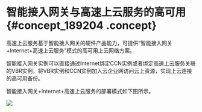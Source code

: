 # 智能接入网关与高速上云服务的高可用 {#concept_189204 .concept}

高速上云服务基于智能接入网关的硬件产品能力，可提供“智能接入网关+Internet+高速上云服务”模式的高可用上云网络方案。

智能接入网关实例可以直接通过Internet绑定CCN实例或者绑定高速上云服务关联的VBR实例，将VBR实例和CCN实例加入云企业网访问云上资源，实现上云连接的高可用备份。

智能接入网关+Internet+高速上云服务的部署模式如下图所示。

![](http://static-aliyun-doc.oss-cn-hangzhou.aliyuncs.com/assets/img/83738/156376437045512_zh-CN.png)

